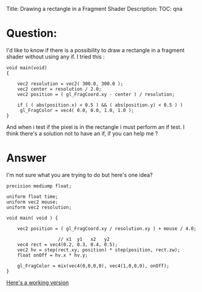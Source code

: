 Title: Drawing a rectangle in a Fragment Shader
Description:
TOC: qna

# Question:

I'd like to know if there is a possibility to draw a rectangle in a fragment shader without using any if. I tried this :

    void main(void)
    { 

        vec2 resolution = vec2( 300.0, 300.0 );
        vec2 center = resolution / 2.0;
        vec2 position = ( gl_FragCoord.xy - center ) / resolution;
    
        if ( ( abs(position.x) < 0.5 ) && ( abs(position.y) < 0.5 ) )
         gl_FragColor = vec4( 0.0, 0.0, 1.0, 1.0 );
    }

And when i test if the pixel is in the rectangle i must perform an if test.
I think there's a solution not to have an if, if you can help me ?

# Answer

I'm not sure what you are trying to do but here's one idea?

    precision mediump float;

    uniform float time;
    uniform vec2 mouse; 
    uniform vec2 resolution;

    void main( void ) {

        vec2 position = ( gl_FragCoord.xy / resolution.xy ) + mouse / 4.0;

                       // x1  y1   x2   y2
        vec4 rect = vec4(0.2, 0.3, 0.4, 0.5);
        vec2 hv = step(rect.xy, position) * step(position, rect.zw);
        float onOff = hv.x * hv.y;
 
        gl_FragColor = mix(vec4(0,0,0,0), vec4(1,0,0,0), onOff);
    }

[Here's a working version](http://glsl.heroku.com/e#16165.0)

